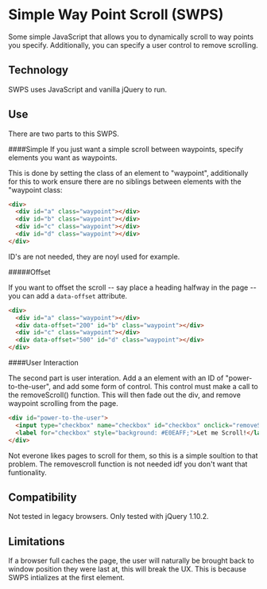 Simple Way Point Scroll (SWPS)
====================

Some simple JavaScript that allows you to dynamically scroll to way points you specify. Additionally, you can specify a user control to remove scrolling.

Technology
---------------------

SWPS uses JavaScript and vanilla jQuery to run.


Use
---------------------

There are two parts to this SWPS.

####Simple
If you just want a simple scroll between waypoints, specify elements you want as waypoints.

This is done by setting the class of an element to "waypoint", additionally for this to work ensure there are no siblings between elements with the "waypoint class:



```HTML
<div>
  <div id="a" class="waypoint"></div>
  <div id="b" class="waypoint"></div>
  <div id="c" class="waypoint"></div>
  <div id="d" class="waypoint"></div>
</div>
```

ID's are not needed, they are noyl used for example.


#####Offset

If you want to offset the scroll -- say place a heading halfway in the page -- you can add a `data-offset` attribute.

```HTML
<div>
  <div id="a" class="waypoint"></div>
  <div data-offset="200" id="b" class="waypoint"></div>
  <div id="c" class="waypoint"></div>
  <div data-offset="500" id="d" class="waypoint"></div>
</div>
```

####User Interaction

The second part is user interation. Add a an element with an ID of "power-to-the-user", and add some form of control. This control must make a call to the removeScroll() function. This will then fade out the div, and remove waypoint scrolling from the page.

```HTML
<div id="power-to-the-user">
  <input type="checkbox" name="checkbox" id="checkbox" onclick="removeScroll();"/>
  <label for="checkbox" style="background: #E0EAFF;">Let me Scroll!</label>
</div>
```

Not everone likes pages to scroll for them, so this is a simple soultion to that problem. The removescroll function is not needed idf you don't want that funtionality.

Compatibility
---------------------

Not tested in legacy browsers. Only tested with jQuery 1.10.2.

Limitations
---------------------

If a browser full caches the page, the user will naturally be brought back to window position they were last at, this will break the UX. This is because SWPS intializes at the first element.
